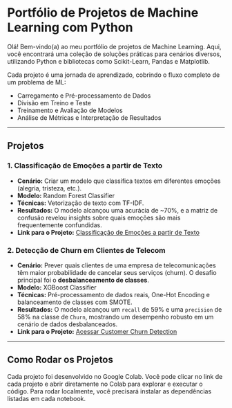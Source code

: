 # Portfólio de Projetos de Machine Learning com Python

Olá! Bem-vindo(a) ao meu portfólio de projetos de Machine Learning. Aqui, você encontrará uma coleção de soluções práticas para cenários diversos, utilizando Python e bibliotecas como Scikit-Learn, Pandas e Matplotlib.

Cada projeto é uma jornada de aprendizado, cobrindo o fluxo completo de um problema de ML:
* Carregamento e Pré-processamento de Dados
* Divisão em Treino e Teste
* Treinamento e Avaliação de Modelos
* Análise de Métricas e Interpretação de Resultados

---

## Projetos

### 1. Classificação de Emoções a partir de Texto
* **Cenário:** Criar um modelo que classifica textos em diferentes emoções (alegria, tristeza, etc.).
* **Modelo:** Random Forest Classifier
* **Técnicas:** Vetorização de texto com TF-IDF.
* **Resultados:** O modelo alcançou uma acurácia de ~70%, e a matriz de confusão revelou insights sobre quais emoções são mais frequentemente confundidas.
* **Link para o Projeto:** [Classificação de Emoções a partir de Texto](ClassifyingEmotionsText/README.md)

### 2. Detecção de Churn em Clientes de Telecom
* **Cenário:** Prever quais clientes de uma empresa de telecomunicações têm maior probabilidade de cancelar seus serviços (churn). O desafio principal foi o **desbalanceamento de classes**.
* **Modelo:** XGBoost Classifier
* **Técnicas:** Pré-processamento de dados reais, One-Hot Encoding e balanceamento de classes com SMOTE.
* **Resultados:** O modelo alcançou um `recall` de 59% e uma `precision` de 58% na classe de `Churn`, mostrando um desempenho robusto em um cenário de dados desbalanceados.
* **Link para o Projeto:** [Acessar Customer Churn Detection](CustomerChurnDetection/CustomerChurnDetection.ipynb)
---

## Como Rodar os Projetos

Cada projeto foi desenvolvido no Google Colab. Você pode clicar no link de cada projeto e abrir diretamente no Colab para explorar e executar o código.
Para rodar localmente, você precisará instalar as dependências listadas em cada notebook.